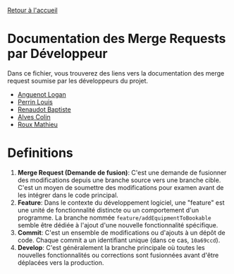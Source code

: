 [Retour à l'accueil](/README.md)

# Documentation des Merge Requests par Développeur

Dans ce fichier, vous trouverez des liens vers la documentation des merge request soumise par les développeurs du projet.

- [Anguenot Logan](anguenot_logan.md)
- [Perrin Louis](perrin_louis.md)
- [Renaudot Baptiste](renaudot_baptiste.md)
- [Alves Colin](alves_colin.md)
- [Roux Mathieu](roux_mathieu.md)

# Definitions

1. **Merge Request (Demande de fusion)**: C'est une demande de fusionner des modifications depuis une branche source vers une branche cible. C'est un moyen de soumettre des modifications pour examen avant de les intégrer dans le code principal.
2. **Feature**: Dans le contexte du développement logiciel, une "feature" est une unité de fonctionnalité distincte ou un comportement d'un programme. La branche nommée `feature/addEquipmentToBookable` semble être dédiée à l'ajout d'une nouvelle fonctionnalité spécifique.
3. **Commit**: C'est un ensemble de modifications ou d'ajouts à un dépôt de code. Chaque commit a un identifiant unique (dans ce cas, `10a69ccd`).
4. **Develop**: C'est généralement la branche principale où toutes les nouvelles fonctionnalités ou corrections sont fusionnées avant d'être déplacées vers la production.
